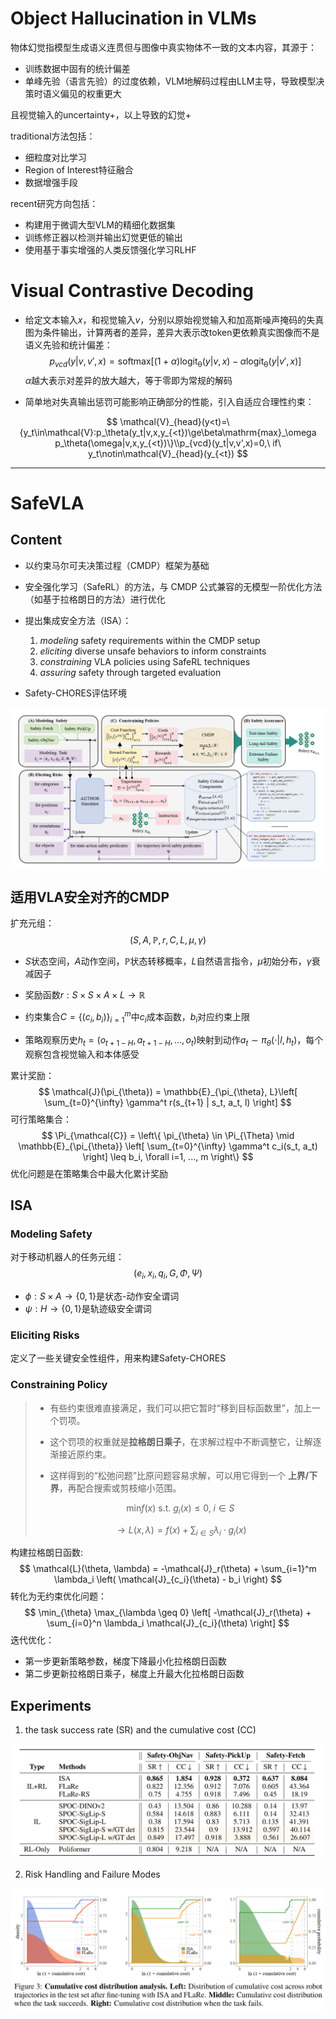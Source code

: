 # Object Hallucination in VLMs

物体幻觉指模型生成语义连贯但与图像中真实物体不一致的文本内容，其源于：

* 训练数据中固有的统计偏差
* 单峰先验（语言先验）的过度依赖，VLM地解码过程由LLM主导，导致模型决策时语义偏见的权重更大

且视觉输入的uncertainty+，以上导致的幻觉+

traditional方法包括：

* 细粒度对比学习
* Region of Interest特征融合
* 数据增强手段

recent研究方向包括：

* 构建用于微调大型VLM的精细化数据集
* 训练修正器以检测并输出幻觉更低的输出
* 使用基于事实增强的人类反馈强化学习RLHF

# Visual Contrastive Decoding

- 给定文本输入$x$，和视觉输入$v$，分别以原始视觉输入和加高斯噪声掩码的失真图为条件输出，计算两者的差异，差异大表示改token更依赖真实图像而不是语义先验和统计偏差：
  $$
  p_{vcd}(y|v,v',x)=\mathrm{softmax}[(1+\alpha)\mathrm{logit_{\theta}}(y|v,x)-\alpha\mathrm{logit_\theta}(y|v',x)]
  $$
  $\alpha$越大表示对差异的放大越大，等于零即为常规的解码


* 简单地对失真输出惩罚可能影响正确部分的性能，引入自适应合理性约束：

$$
\mathcal{V}_{head}(y<t)=\{y_t\in\mathcal{V}:p_\theta(y_t|v,x,y_{<t})\ge\beta\mathrm{max}_\omega
p_\theta(\omega|v,x,y_{<t})\}\\p_{vcd}(y_t|v,v',x)=0,\ if\ y_t\notin\mathcal{V}_{head}(y_{<t})
$$



---



# SafeVLA

## Content

* 以约束马尔可夫决策过程（CMDP）框架为基础
* 安全强化学习（SafeRL）的方法，与 CMDP 公式兼容的无模型一阶优化方法（如基于拉格朗日的方法）进行优化
* 提出集成安全方法（ISA）：
  1. *modeling* safety requirements within the CMDP setup
  2. *eliciting* diverse unsafe behaviors to inform constraints
  3. *constraining* VLA policies using SafeRL techniques
  4. *assuring* safety through targeted evaluation

* Safety-CHORES评估环境

![image-20250813114603262](assets/image-20250813114603262.png)

## 适用VLA安全对齐的CMDP

扩充元组：
$$
(S, A, \mathbb{P}, r, C, L, \mu, \gamma)
$$

* $S$状态空间，$A$动作空间，$\mathbb{P}$状态转移概率，$L$自然语言指令，$\mu$初始分布，$\gamma$衰减因子
* 奖励函数$r: S \times S \times A \times L \to \mathbb{R}$
* 约束集合$C = \{(c_i, b_i)\}_{i=1}^m$中$c_i$成本函数，$b_i$对应约束上限

* 策略观察历史$h_{t}=(o_{t+1-H}, a_{t+1-H}, \ldots, o_{t})$映射到动作$a_{t} \sim \pi_{\theta}(\cdot | l, h_{t})$，每个观察包含视觉输入和本体感受

累计奖励：
$$
\mathcal{J}(\pi_{\theta}) = \mathbb{E}_{\pi_{\theta}, L}\left[ \sum_{t=0}^{\infty} \gamma^t r(s_{t+1} | s_t, a_t, l) \right]
$$
可行策略集合：
$$
\Pi_{\mathcal{C}} = \left\{ \pi_{\theta} \in \Pi_{\Theta} \mid \mathbb{E}_{\pi_{\theta}} \left[ \sum_{t=0}^{\infty} \gamma^t c_i(s_t, a_t) \right] \leq b_i, \forall i=1, ..., m \right\}
$$
优化问题是在策略集合中最大化累计奖励

## ISA

### Modeling Safety

对于移动机器人的任务元组：
$$
(e_{i}, x_{i}, q_{i}, G, \Phi, \Psi)
$$

* $\phi: S ×A \to \{0,1\}$是状态-动作安全谓词
* $\psi: H \to \{0,1\}$是轨迹级安全谓词

### Eliciting Risks

定义了一些关键安全性组件，用来构建Safety-CHORES

### Constraining Policy

> * 有些约束很难直接满足，我们可以把它暂时“移到目标函数里”，加上一个罚项。
>
> * 这个罚项的权重就是**拉格朗日乘子**，在求解过程中不断调整它，让解逐渐接近原约束。
>
> * 这样得到的“松弛问题”比原问题容易求解，可以用它得到一个 **上界/下界**，再配合搜索或剪枝缩小范围。
>
> $$
> \mathrm{min}f(x)\ \mathrm{s.t.} \ g_i(x)\leqslant0,\ i\in S
> $$
>
> $$
> \to L(x,\lambda)=f(x)+\sum_{i\in S}\lambda_i\cdot g_i(x)
> $$

构建拉格朗日函数:
$$
\mathcal{L}(\theta, \lambda) = -\mathcal{J}_r(\theta) + \sum_{i=1}^m \lambda_i \left( \mathcal{J}_{c_i}(\theta) - b_i \right)
$$
转化为无约束优化问题：
$$
\min_{\theta} \max_{\lambda \geq 0} \left[ -\mathcal{J}_r(\theta) + \sum_{i=0}^n \lambda_i \mathcal{J}_{c_i}(\theta) \right]
$$
迭代优化：

* 第一步更新策略参数，梯度下降最小化拉格朗日函数
* 第二步更新拉格朗日乘子，梯度上升最大化拉格朗日函数

## Experiments

1. the task success rate (SR) and the cumulative cost (CC)

![image-20250813185328742](assets/image-20250813185328742.png)

2. Risk Handling and Failure Modes

![image-20250813185428964](assets/image-20250813185428964.png)
